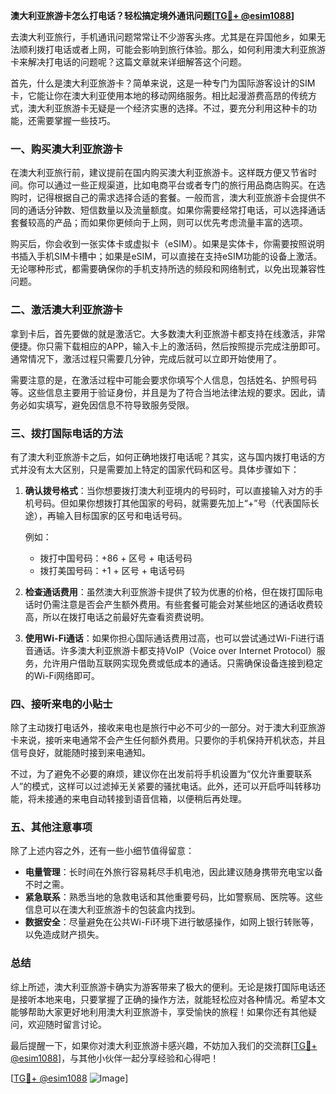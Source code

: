 **澳大利亚旅游卡怎么打电话？轻松搞定境外通讯问题[[TG💪+ @esim1088](https://t.me/s/esim1088)]**

去澳大利亚旅行，手机通讯问题常常让不少游客头疼。尤其是在异国他乡，如果无法顺利拨打电话或者上网，可能会影响到旅行体验。那么，如何利用澳大利亚旅游卡来解决打电话的问题呢？这篇文章就来详细解答这个问题。

首先，什么是澳大利亚旅游卡？简单来说，这是一种专门为国际游客设计的SIM卡，它能让你在澳大利亚使用本地的移动网络服务。相比起漫游费高昂的传统方式，澳大利亚旅游卡无疑是一个经济实惠的选择。不过，要充分利用这种卡的功能，还需要掌握一些技巧。

### **一、购买澳大利亚旅游卡**

在澳大利亚旅行前，建议提前在国内购买澳大利亚旅游卡。这样既方便又节省时间。你可以通过一些正规渠道，比如电商平台或者专门的旅行用品商店购买。在选购时，记得根据自己的需求选择合适的套餐。一般而言，澳大利亚旅游卡会提供不同的通话分钟数、短信数量以及流量额度。如果你需要经常打电话，可以选择通话套餐较高的产品；而如果你更倾向于上网，则可以优先考虑流量丰富的选项。

购买后，你会收到一张实体卡或虚拟卡（eSIM）。如果是实体卡，你需要按照说明书插入手机SIM卡槽中；如果是eSIM，可以直接在支持eSIM功能的设备上激活。无论哪种形式，都需要确保你的手机支持所选的频段和网络制式，以免出现兼容性问题。

### **二、激活澳大利亚旅游卡**

拿到卡后，首先要做的就是激活它。大多数澳大利亚旅游卡都支持在线激活，非常便捷。你只需下载相应的APP，输入卡上的激活码，然后按照提示完成注册即可。通常情况下，激活过程只需要几分钟，完成后就可以立即开始使用了。

需要注意的是，在激活过程中可能会要求你填写个人信息，包括姓名、护照号码等。这些信息主要用于验证身份，并且是为了符合当地法律法规的要求。因此，请务必如实填写，避免因信息不符导致服务受限。

### **三、拨打国际电话的方法**

有了澳大利亚旅游卡之后，如何正确地拨打电话呢？其实，这与国内拨打电话的方式并没有太大区别，只是需要加上特定的国家代码和区号。具体步骤如下：

1. **确认拨号格式**：当你想要拨打澳大利亚境内的号码时，可以直接输入对方的手机号码。但如果你想拨打其他国家的号码，就需要先加上“+”号（代表国际长途），再输入目标国家的区号和电话号码。
   
   例如：
   - 拨打中国号码：+86 + 区号 + 电话号码
   - 拨打美国号码：+1 + 区号 + 电话号码

2. **检查通话费用**：虽然澳大利亚旅游卡提供了较为优惠的价格，但在拨打国际电话时仍需注意是否会产生额外费用。有些套餐可能会对某些地区的通话收费较高，所以在拨打电话之前最好先查看资费说明。

3. **使用Wi-Fi通话**：如果你担心国际通话费用过高，也可以尝试通过Wi-Fi进行语音通话。许多澳大利亚旅游卡都支持VoIP（Voice over Internet Protocol）服务，允许用户借助互联网实现免费或低成本的通话。只需确保设备连接到稳定的Wi-Fi网络即可。

### **四、接听来电的小贴士**

除了主动拨打电话外，接收来电也是旅行中必不可少的一部分。对于澳大利亚旅游卡来说，接听来电通常不会产生任何额外费用。只要你的手机保持开机状态，并且信号良好，就能随时接到来电通知。

不过，为了避免不必要的麻烦，建议你在出发前将手机设置为“仅允许重要联系人”的模式，这样可以过滤掉无关紧要的骚扰电话。此外，还可以开启呼叫转移功能，将未接通的来电自动转接到语音信箱，以便稍后再处理。

### **五、其他注意事项**

除了上述内容之外，还有一些小细节值得留意：

- **电量管理**：长时间在外旅行容易耗尽手机电池，因此建议随身携带充电宝以备不时之需。
- **紧急联系**：熟悉当地的急救电话和其他重要号码，比如警察局、医院等。这些信息可以在澳大利亚旅游卡的包装盒内找到。
- **数据安全**：尽量避免在公共Wi-Fi环境下进行敏感操作，如网上银行转账等，以免造成财产损失。

### **总结**

综上所述，澳大利亚旅游卡确实为游客带来了极大的便利。无论是拨打国际电话还是接听本地来电，只要掌握了正确的操作方法，就能轻松应对各种情况。希望本文能够帮助大家更好地利用澳大利亚旅游卡，享受愉快的旅程！如果你还有其他疑问，欢迎随时留言讨论。

最后提醒一下，如果你对澳大利亚旅游卡感兴趣，不妨加入我们的交流群[[TG💪+ @esim1088](https://t.me/s/esim1088)]，与其他小伙伴一起分享经验和心得吧！

[[TG💪+ @esim1088](https://t.me/s/esim1088) ![Image](https://i.postimg.cc/4NQfJmqS/Snipaste-2025-05-13-00-14-12.png)]